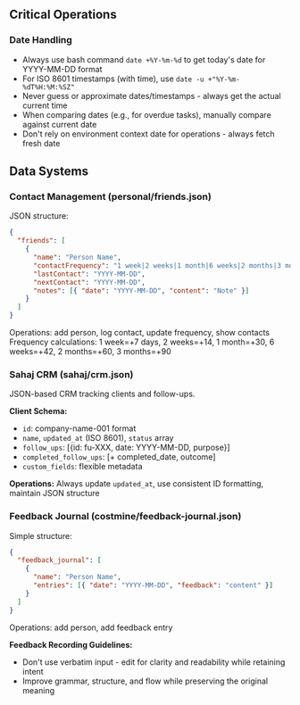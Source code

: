 ## Critical Operations

### Date Handling

- Always use bash command `date +%Y-%m-%d` to get today's date for YYYY-MM-DD format
- For ISO 8601 timestamps (with time), use `date -u +"%Y-%m-%dT%H:%M:%SZ"`
- Never guess or approximate dates/timestamps - always get the actual current time
- When comparing dates (e.g., for overdue tasks), manually compare against current date
- Don't rely on environment context date for operations - always fetch fresh date

## Data Systems

### Contact Management (personal/friends.json)

JSON structure:

```json
{
  "friends": [
    {
      "name": "Person Name",
      "contactFrequency": "1 week|2 weeks|1 month|6 weeks|2 months|3 months",
      "lastContact": "YYYY-MM-DD",
      "nextContact": "YYYY-MM-DD",
      "notes": [{ "date": "YYYY-MM-DD", "content": "Note" }]
    }
  ]
}
```

Operations: add person, log contact, update frequency, show contacts  
Frequency calculations: 1 week=+7 days, 2 weeks=+14, 1 month=+30, 6 weeks=+42, 2 months=+60, 3 months=+90

### Sahaj CRM (sahaj/crm.json)

JSON-based CRM tracking clients and follow-ups.

**Client Schema:**

- `id`: company-name-001 format
- `name`, `updated_at` (ISO 8601), `status` array
- `follow_ups`: [{id: fu-XXX, date: YYYY-MM-DD, purpose}]
- `completed_follow_ups`: [+ completed_date, outcome]
- `custom_fields`: flexible metadata

**Operations:** Always update `updated_at`, use consistent ID formatting, maintain JSON structure

### Feedback Journal (costmine/feedback-journal.json)

Simple structure:

```json
{
  "feedback_journal": [
    {
      "name": "Person Name",
      "entries": [{ "date": "YYYY-MM-DD", "feedback": "content" }]
    }
  ]
}
```

Operations: add person, add feedback entry

**Feedback Recording Guidelines:**

- Don't use verbatim input - edit for clarity and readability while retaining intent
- Improve grammar, structure, and flow while preserving the original meaning

